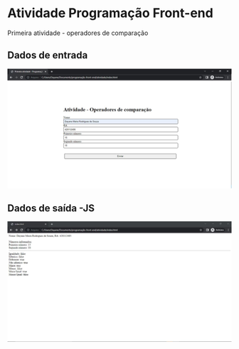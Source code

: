 # Atividade Programação Front-end
Primeira atividade - operadores de comparação

## Dados de entrada
![home](https://github.com/Dayane-Meira/operadorescomparacao-atividade/blob/master/imagens/enviandoDados.JPG)

## Dados de saída -JS
![home](https://github.com/Dayane-Meira/operadorescomparacao-atividade/blob/master/imagens/RespostaJS.JPG)
